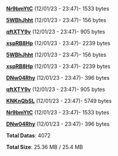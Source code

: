 [**Nr9bmYtC**](/data/Nr9bmYtC.txt) (12/01/23 - 23:47)- 1533 bytes

[**5WBhJhht**](/data/5WBhJhht.txt) (12/01/23 - 23:47)- 156 bytes

[**qftXTY9v**](/data/qftXTY9v.txt) (12/01/23 - 23:47)- 905 bytes

[**xspRB8Hp**](/data/xspRB8Hp.txt) (12/01/23 - 23:47)- 2239 bytes

[**5WBhJhht**](/data/5WBhJhht.txt) (12/01/23 - 23:47)- 156 bytes

[**xspRB8Hp**](/data/xspRB8Hp.txt) (12/01/23 - 23:47)- 2239 bytes

[**DNw04Rhy**](/data/DNw04Rhy.txt) (12/01/23 - 23:47)- 396 bytes

[**qftXTY9v**](/data/qftXTY9v.txt) (12/01/23 - 23:47)- 905 bytes

[**KNKnQbSL**](/data/KNKnQbSL.txt) (12/01/23 - 23:47)- 5749 bytes

[**Nr9bmYtC**](/data/Nr9bmYtC.txt) (12/01/23 - 23:47)- 1533 bytes

[**DNw04Rhy**](/data/DNw04Rhy.txt) (12/01/23 - 23:47)- 396 bytes

**Total Datas**: 4072

**Total Size**: 25.36 MB / 25.4 MB